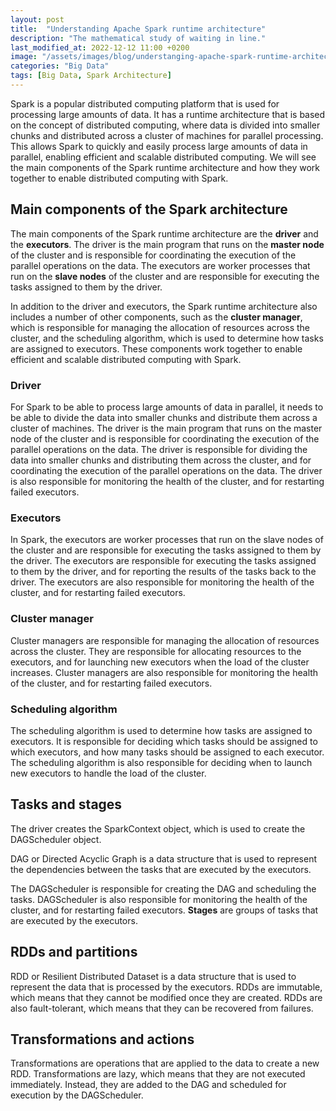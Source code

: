 ```yaml
---
layout: post
title:  "Understanding Apache Spark runtime architecture"
description: "The mathematical study of waiting in line."
last_modified_at: 2022-12-12 11:00 +0200
image: "/assets/images/blog/understanging-apache-spark-runtime-architecture.webp"
categories: "Big Data"
tags: [Big Data, Spark Architecture]
---
```


Spark is a popular distributed computing platform that is used for processing large amounts of data. It has a runtime architecture that is based on the concept of distributed computing, where data is divided into smaller chunks and distributed across a cluster of machines for parallel processing. This allows Spark to quickly and easily process large amounts of data in parallel, enabling efficient and scalable distributed computing. We will see the main components of the Spark runtime architecture and how they work together to enable distributed computing with Spark.

## Main components of the Spark architecture

The main components of the Spark runtime architecture are the **driver** and the **executors**. The driver is the main program that runs on the **master node** of the cluster and is responsible for coordinating the execution of the parallel operations on the data. The executors are worker processes that run on the **slave nodes** of the cluster and are responsible for executing the tasks assigned to them by the driver.

In addition to the driver and executors, the Spark runtime architecture also includes a number of other components, such as the **cluster manager**, which is responsible for managing the allocation of resources across the cluster, and the scheduling algorithm, which is used to determine how tasks are assigned to executors. These components work together to enable efficient and scalable distributed computing with Spark.

### Driver

For Spark to be able to process large amounts of data in parallel, it needs to be able to divide the data into smaller chunks and distribute them across a cluster of machines. The driver is the main program that runs on the master node of the cluster and is responsible for coordinating the execution of the parallel operations on the data. The driver is responsible for dividing the data into smaller chunks and distributing them across the cluster, and for coordinating the execution of the parallel operations on the data. The driver is also responsible for monitoring the health of the cluster, and for restarting failed executors.

### Executors

In Spark, the executors are worker processes that run on the slave nodes of the cluster and are responsible for executing the tasks assigned to them by the driver. The executors are responsible for executing the tasks assigned to them by the driver, and for reporting the results of the tasks back to the driver. The executors are also responsible for monitoring the health of the cluster, and for restarting failed executors.

### Cluster manager

Cluster managers are responsible for managing the allocation of resources across the cluster. They are responsible for allocating resources to the executors, and for launching new executors when the load of the cluster increases. Cluster managers are also responsible for monitoring the health of the cluster, and for restarting failed executors.

### Scheduling algorithm

The scheduling algorithm is used to determine how tasks are assigned to executors. It is responsible for deciding which tasks should be assigned to which executors, and how many tasks should be assigned to each executor. The scheduling algorithm is also responsible for deciding when to launch new executors to handle the load of the cluster.

## Tasks and stages

The driver creates the SparkContext object, which is used to create the DAGScheduler object.

DAG or Directed Acyclic Graph is a data structure that is used to represent the dependencies between the tasks that are executed by the executors.

The DAGScheduler is responsible for creating the DAG and scheduling the tasks. DAGScheduler is also responsible for monitoring the health of the cluster, and for restarting failed executors. **Stages** are groups of tasks that are executed by the executors.

## RDDs and partitions

RDD or Resilient Distributed Dataset is a data structure that is used to represent the data that is processed by the executors. RDDs are immutable, which means that they cannot be modified once they are created. RDDs are also fault-tolerant, which means that they can be recovered from failures.

## Transformations and actions

Transformations are operations that are applied to the data to create a new RDD. Transformations are lazy, which means that they are not executed immediately. Instead, they are added to the DAG and scheduled for execution by the DAGScheduler.




